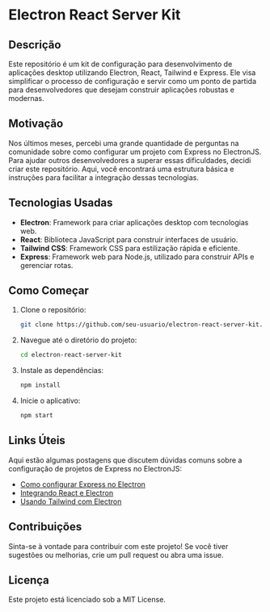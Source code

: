 # Electron React Server Kit

## Descrição

Este repositório é um kit de configuração para desenvolvimento de aplicações desktop utilizando Electron, React, Tailwind e Express. Ele visa simplificar o processo de configuração e servir como um ponto de partida para desenvolvedores que desejam construir aplicações robustas e modernas.

## Motivação

Nos últimos meses, percebi uma grande quantidade de perguntas na comunidade sobre como configurar um projeto com Express no ElectronJS. Para ajudar outros desenvolvedores a superar essas dificuldades, decidi criar este repositório. Aqui, você encontrará uma estrutura básica e instruções para facilitar a integração dessas tecnologias.

## Tecnologias Usadas

- **Electron**: Framework para criar aplicações desktop com tecnologias web.
- **React**: Biblioteca JavaScript para construir interfaces de usuário.
- **Tailwind CSS**: Framework CSS para estilização rápida e eficiente.
- **Express**: Framework web para Node.js, utilizado para construir APIs e gerenciar rotas.

## Como Começar

1. Clone o repositório:
   ```bash
   git clone https://github.com/seu-usuario/electron-react-server-kit.git
   ```

2. Navegue até o diretório do projeto:
   ```bash
   cd electron-react-server-kit
   ```

3. Instale as dependências:
   ```bash
   npm install
   ```

4. Inicie o aplicativo:
   ```bash
   npm start
   ```

## Links Úteis

Aqui estão algumas postagens que discutem dúvidas comuns sobre a configuração de projetos de Express no ElectronJS:

- [Como configurar Express no Electron](link-para-postagem-1)
- [Integrando React e Electron](link-para-postagem-2)
- [Usando Tailwind com Electron](link-para-postagem-3)

## Contribuições

Sinta-se à vontade para contribuir com este projeto! Se você tiver sugestões ou melhorias, crie um pull request ou abra uma issue.

## Licença

Este projeto está licenciado sob a MIT License.